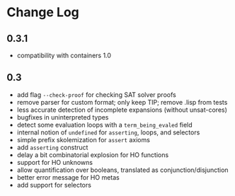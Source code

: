 # Change Log

## 0.3.1

- compatibility with containers 1.0

## 0.3

- add flag `--check-proof` for checking SAT solver proofs
- remove parser for custom format; only keep TIP; remove .lisp from tests
- less accurate detection of incomplete expansions (without unsat-cores)
- bugfixes in uninterpreted types
- detect some evaluation loops with a `term_being_evaled` field
- internal notion of `undefined` for `asserting`, loops, and selectors
- simple prefix skolemization for `assert` axioms
- add `asserting` construct
- delay a bit combinatorial explosion for HO functions
- support for HO unknowns
- allow quantification over booleans, translated as conjunction/disjunction
- better error message for HO metas
- add support for selectors

